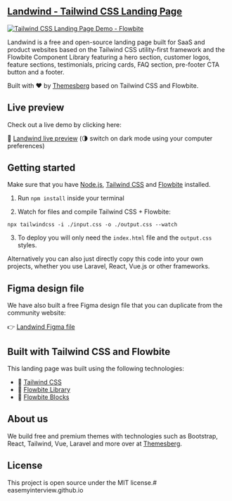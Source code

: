 ## [Landwind - Tailwind CSS Landing Page](https://https://demo.themesberg.com/landwind/)

<a href="https://https://demo.themesberg.com/landwind/" rel="Tailwind CSS Landing Page">![Tailwind CSS Landing Page Demo - Flowbite](https://themesberg.s3.us-east-2.amazonaws.com/public/github/landwind/thumbnail.png)</a>

Landwind is a free and open-source landing page built for SaaS and product websites based on the Tailwind CSS utility-first framework and the Flowbite Component Library featuring a hero section, customer logos, feature sections, testimonials, pricing cards, FAQ section, pre-footer CTA button and a footer.

Built with ❤️ by [Themesberg](https://themesberg.com) based on Tailwind CSS and Flowbite.

## Live preview

Check out a live demo by clicking here:

🔗 [Landwind live preview](https://https://demo.themesberg.com/landwind/) (🌗 switch on dark mode using your computer preferences)

## Getting started

Make sure that you have [Node.js](https://nodejs.org/en/), [Tailwind CSS](https://tailwindcss.com/docs/installation) and [Flowbite](https://flowbite.com/docs/getting-started/quickstart/) installed.

1. Run `npm install` inside your terminal

2. Watch for files and compile Tailwind CSS + Flowbite:

```
npx tailwindcss -i ./input.css -o ./output.css --watch
```

3. To deploy you will only need the `index.html` file and the `output.css` styles.

Alternatively you can also just directly copy this code into your own projects, whether you use Laravel, React, Vue.js or other frameworks.

## Figma design file

We have also built a free Figma design file that you can duplicate from the community website:

👉 [Landwind Figma file](https://www.figma.com/community/file/1125744163617429490)

## Built with Tailwind CSS and Flowbite

This landing page was built using the following technologies:

- 🔗 [Tailwind CSS](https://tailwindcss.com/)
- 🔗 [Flowbite Library](https://flowbite.com/docs/getting-started/introduction/)
- 🔗 [Flowbite Blocks](https://flowbite.com/blocks/)

## About us

We build free and premium themes with technologies such as Bootstrap, React, Tailwind, Vue, Laravel and more over at [Themesberg](https://themesberg.com).

## License

This project is open source under the MIT license.# easemyinterview.github.io
